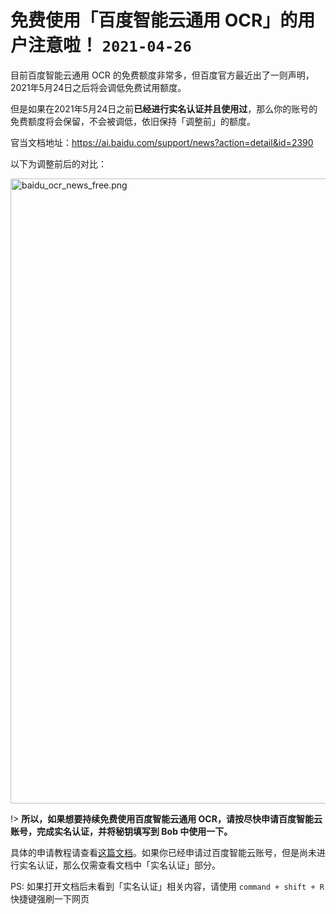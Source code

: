# 免费使用「百度智能云通用 OCR」的用户注意啦！ `2021-04-26`

目前百度智能云通用 OCR 的免费额度非常多，但百度官方最近出了一则声明，2021年5月24日之后将会调低免费试用额度。

但是如果在2021年5月24日之前**已经进行实名认证并且使用过**，那么你的账号的免费额度将会保留，不会被调低，依旧保持「调整前」的额度。

官当文档地址：<https://ai.baidu.com/support/news?action=detail&id=2390>

以下为调整前后的对比：

<img src="https://cdn.jsdelivr.net/gh/ripperhe/oss@master/2021/0426/baidu_ocr_news_free.png" alt="baidu_ocr_news_free.png" width=1000 />

!> **所以，如果想要持续免费使用百度智能云通用 OCR，请按尽快申请百度智能云账号，完成实名认证，并将秘钥填写到 Bob 中使用一下。**

具体的申请教程请查看[这篇文档](service/ocr/baidu.md)。如果你已经申请过百度智能云账号，但是尚未进行实名认证，那么仅需查看文档中「实名认证」部分。

PS: 如果打开文档后未看到「实名认证」相关内容，请使用 `command + shift + R` 快捷键强刷一下网页
